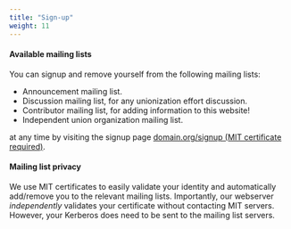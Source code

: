 ```yaml
---
title: "Sign-up"
weight: 11
---
```


#### Available mailing lists
You can signup and remove yourself from the following mailing lists:
- Announcement mailing list.
- Discussion mailing list, for any unionization effort discussion.
- Contributor mailing list, for adding information to this website!
- Independent union organization mailing list.

at any time by visiting the signup page [domain.org/signup (MIT certificate required)](https://domain.org/signup).

####  Mailing list privacy
We use MIT certificates to easily validate your identity and automatically add/remove you to the relevant mailing lists.
Importantly, our webserver *independently* validates your certificate without contacting MIT servers. However, your Kerberos
does need to be sent to the mailing list servers.